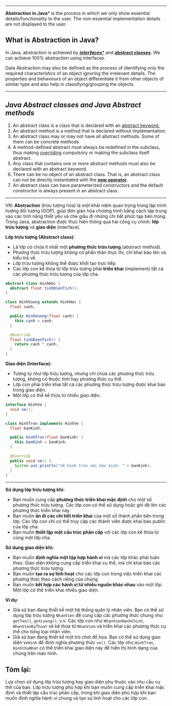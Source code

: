 
---

**Abstraction in Java*** is the process in which we only show essential details/functionality to the user. The non-essential implementation details are not displayed to the user.


## What is Abstraction in Java?

In Java, abstraction is achieved by [***interfaces****](https://www.geeksforgeeks.org/interfaces-in-java/) and [****abstract classes****](https://www.geeksforgeeks.org/abstract-classes-in-java/). We can achieve 100% abstraction using interfaces.

Data Abstraction may also be defined as the process of identifying only the required characteristics of an object ignoring the irrelevant details. The properties and behaviours of an object differentiate it from other objects of similar type and also help in classifying/grouping the objects.

----
## ***Java Abstract classes and Java Abstract methods***

1. An abstract class is a class that is declared with an [abstract keyword.](https://www.geeksforgeeks.org/abstract-keyword-in-java/)
2. An abstract method is a method that is declared without implementation.
3. An abstract class may or may not have all abstract methods. Some of them can be concrete methods
4. A method-defined abstract must always be redefined in the subclass, thus making [overriding](https://www.geeksforgeeks.org/overriding-in-java/) compulsory or making the subclass itself abstract.
5. Any class that contains one or more abstract methods must also be declared with an abstract keyword.
6. There can be no object of an abstract class. That is, an abstract class can not be directly instantiated with the [__new operator__](https://www.geeksforgeeks.org/new-operator-java/).
7. An abstract class can have parameterized constructors and the default constructor is always present in an abstract class.

---
VN:
**Abstraction** (trừu tượng hóa) là một khái niệm quan trọng trong lập trình hướng đối tượng (OOP), giúp đơn giản hóa chương trình bằng cách tập trung vào các tính năng thiết yếu và che giấu đi những chi tiết phức tạp bên trong. Trong Java, abstraction được thực hiện thông qua hai công cụ chính: **lớp trừu tượng** và **giao diện** (interface).

**Lớp trừu tượng (Abstract class)**:

- Là lớp có chứa ít nhất một **phương thức trừu tượng** (abstract method).
- Phương thức trừu tượng không có phần thân thực thi, chỉ khai báo tên và kiểu trả về.
- Lớp trừu tượng không thể được khởi tạo trực tiếp.
- Các lớp con kế thừa từ lớp trừu tượng phải **triển khai** (implement) tất cả các phương thức trừu tượng của lớp cha.

```Java
abstract class HinhHoc {
  abstract float tinhDienTich();
}

class HinhVuong extends HinhHoc {
  float canh;

  public HinhVuong(float canh) {
    this.canh = canh;
  }

  @Override
  float tinhDienTich() {
    return canh * canh;
  }
}

```

**Giao diện (Interface):**

- Tương tự như lớp trừu tượng, nhưng chỉ chứa các phương thức trừu tượng, không có thuộc tính hay phương thức cụ thể.
- Lớp con phải triển khai tất cả các phương thức trừu tượng được khai báo trong giao diện.
- Một lớp có thể kế thừa từ nhiều giao diện.
```Java
interface HinhVe {
  void ve();
}

class HinhTron implements HinhVe {
  float banKinh;

  public HinhTron(float banKinh) {
    this.banKinh = banKinh;
  }

  @Override
  public void ve() {
    System.out.println("Vẽ hình tròn với bán kính: " + banKinh);
  }
}

```

---

**Sử dụng lớp trừu tượng khi:**

- Bạn muốn cung cấp **phương thức triển khai mặc định** cho một số phương thức trừu tượng. Các lớp con có thể sử dụng hoặc ghi đè lên các phương thức triển khai này.
- Bạn muốn **ẩn đi các chi tiết triển khai** của một số thành phần bên trong lớp. Các lớp con chỉ có thể truy cập các thành viên được khai báo public của lớp cha.
- Bạn muốn **thiết lập một cấu trúc phân cấp** với các lớp con kế thừa từ cùng một lớp cha.

**Sử dụng giao diện khi:**

- Bạn muốn **định nghĩa một tập hợp hành vi** mà các lớp khác phải tuân theo. Giao diện không cung cấp triển khai cụ thể, mà chỉ khai báo các phương thức trừu tượng.
- Bạn muốn **tạo ra sự linh hoạt** cho các lớp con trong việc triển khai các phương thức theo cách riêng của chúng.
- Bạn muốn **kết hợp các hành vi từ nhiều nguồn khác nhau** vào một lớp. Một lớp có thể triển khai nhiều giao diện.

**Ví dụ:**

- Giả sử bạn đang thiết kế một hệ thống quản lý nhân viên. Bạn có thể sử dụng lớp trừu tượng `NhanVien` để cung cấp các phương thức chung như `getTen()`, `getLuong()`, v.v. Các lớp con như `NhanVienHanhChinh`, `NhanVienKyThuat` sẽ kế thừa từ `NhanVien` và triển khai các phương thức cụ thể cho từng loại nhân viên.
- Giả sử bạn đang thiết kế một trò chơi đồ họa. Bạn có thể sử dụng giao diện `VeHinh` để định nghĩa phương thức `ve()`. Các lớp như `HinhTron`, `HinhChuNhat` có thể triển khai giao diện này để hiển thị hình dạng của chúng trên màn hình.

## Tóm lại:

Lựa chọn sử dụng lớp trừu tượng hay giao diện phụ thuộc vào nhu cầu cụ thể của bạn. Lớp trừu tượng phù hợp khi bạn muốn cung cấp triển khai mặc định và thiết lập cấu trúc phân cấp, trong khi giao diện phù hợp khi bạn muốn định nghĩa hành vi chung và tạo sự linh hoạt cho các lớp con.